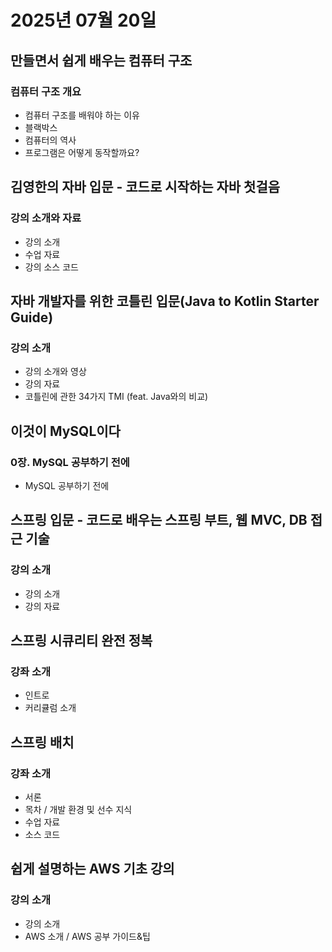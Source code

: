 # 2025년 07월 20일

## 만들면서 쉽게 배우는 컴퓨터 구조

### 컴퓨터 구조 개요

- 컴퓨터 구조를 배워야 하는 이유
- 블랙박스
- 컴퓨터의 역사
- 프로그램은 어떻게 동작할까요?

## 김영한의 자바 입문 - 코드로 시작하는 자바 첫걸음

### 강의 소개와 자료

- 강의 소개
- 수업 자료
- 강의 소스 코드

## 자바 개발자를 위한 코틀린 입문(Java to Kotlin Starter Guide)

### 강의 소개

- 강의 소개와 영상
- 강의 자료
- 코틀린에 관한 34가지 TMI (feat. Java와의 비교)

## 이것이 MySQL이다

### 0장. MySQL 공부하기 전에

- MySQL 공부하기 전에

## 스프링 입문 - 코드로 배우는 스프링 부트, 웹 MVC, DB 접근 기술

### 강의 소개

- 강의 소개
- 강의 자료

## 스프링 시큐리티 완전 정복

### 강좌 소개

- 인트로
- 커리큘럼 소개

## 스프링 배치

### 강좌 소개

- 서론
- 목차 / 개발 환경 및 선수 지식
- 수업 자료
- 소스 코드

## 쉽게 설명하는 AWS 기초 강의

### 강의 소개

- 강의 소개
- AWS 소개 / AWS 공부 가이드&팁
